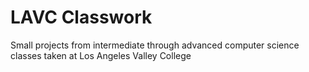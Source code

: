# LAVC Classwork
Small projects from intermediate through advanced computer science classes taken at Los Angeles Valley College
